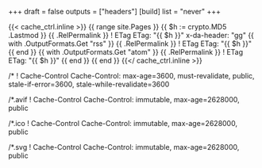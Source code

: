 +++
draft = false
outputs = ["headers"]
[build]
list = "never"
+++

{{< cache_ctrl.inline >}}
{{ range site.Pages }}
{{ $h := crypto.MD5 .Lastmod }}
{{ .RelPermalink }}
    ! ETag
    ETag: "{{ $h }}"
    x-da-header: "gg"
{{ with .OutputFormats.Get "rss" }}
{{ .RelPermalink }}
    ! ETag
    ETag: "{{ $h }}"
{{ end }}
{{ with .OutputFormats.Get "atom" }}
{{ .RelPermalink }}
    ! ETag
    ETag: "{{ $h }}"
{{ end }}
{{ end }}
{{</ cache_ctrl.inline >}}

/*
    ! Cache-Control
    Cache-Control: max-age=3600, must-revalidate, public, stale-if-error=3600, stale-while-revalidate=3600

/*.avif
    ! Cache-Control
    Cache-Control: immutable, max-age=2628000, public

/*.ico
    ! Cache-Control
    Cache-Control: immutable, max-age=2628000, public

/*.svg
    ! Cache-Control
    Cache-Control: immutable, max-age=2628000, public
